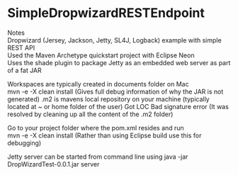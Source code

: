 # SimpleDropwizardRESTEndpoint

Notes  
Dropwizard (Jersey, Jackson, Jetty, SL4J, Logback) example with simple REST API  
Used the Maven Archetype quickstart project with Eclipse Neon  
Uses the shade plugin to package Jetty as an embedded web server as part of a fat JAR  


Workspaces are typically created in documents folder on Mac  
mvn -e -X clean install (Gives full debug information of why the JAR is not generated) 
.m2 is mavens local repository on your machine (typically located at ~ or home folder of the user) 
Got LOC Bad signature error (It was resolved by cleaning up all the content of the .m2 folder)  


Go to your project folder where the pom.xml resides and run  
mvn -e -X clean install (Rather than using Eclipse build use this for debugging)  


Jetty server can be started from command line using java -jar DropWizardTest-0.0.1.jar  server

